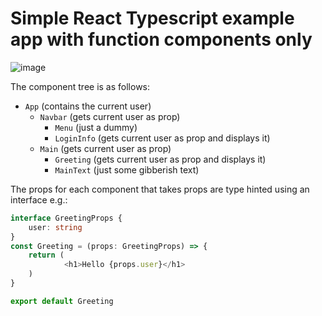 # Simple React Typescript example app with function components only
![image](https://user-images.githubusercontent.com/25844355/164511907-d4de067e-8233-4cdd-bfea-ea365f8262ee.png)

The component tree is as follows:
- `App` (contains the current user)
  - `Navbar` (gets current user as prop)
    - `Menu` (just a dummy)
    - `LoginInfo` (gets current user as prop and displays it)
  - `Main` (gets current user as prop)
    - `Greeting` (gets current user as prop and displays it)
    - `MainText` (just some gibberish text)

The props for each component that takes props are type hinted using an interface e.g.:
```typescript
interface GreetingProps {
    user: string
}
const Greeting = (props: GreetingProps) => {
    return (
            <h1>Hello {props.user}</h1>
    )
}

export default Greeting
```
